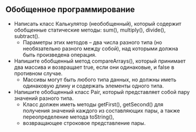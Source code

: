 ## Обобщенное программирование
* Написать класс Калькулятор (необобщенный), который содержит обобщенные статические методы: sum(), multiply(), divide(), subtract().
  * Параметры этих методов – два числа разного типа (но необязательно разного между собой), над которыми должна быть произведена операция.
* Напишите обобщенный метод compareArrays(), который принимает два массива и возвращает true, если они одинаковые, и false в противном случае. 
  * Массивы могут быть любого типа данных, но должны иметь одинаковую длину и содержать элементы одного типа.
* Напишите обобщенный класс Pair, который представляет собой пару значений разного типа. 
  * Класс должен иметь методы getFirst(), getSecond() для получения значений каждого из составляющих пары, а также переопределение метода toString(), 
  * возвращающее строковое представление пары.